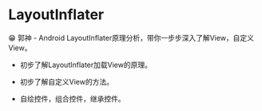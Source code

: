 # LayoutInflater

😁 郭神 - Android LayoutInflater原理分析，带你一步步深入了解View，自定义View。

* 初步了解LayoutInflater加载View的原理。

* 初步了解自定义View的方法。

* 自绘控件，组合控件，继承控件。
